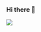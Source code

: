 ### Hi there 👋

<!--
**harshalkaigaonkar/harshalkaigaonkar** is a ✨ _special_ ✨ repository because its `README.md` (this file) appears on your GitHub profile.

![](https://komarev.com/ghpvc/?username=harshalkaigaonkar&color=blue)

Here are some ideas to get you started:

- 🔭 I’m currently working on ...
- 🌱 I’m currently learning ...
- 👯 I’m looking to collaborate on ...
- 🤔 I’m looking for help with ...
- 💬 Ask me about ...
- 📫 How to reach me: ...
- 😄 Pronouns: ...
- ⚡ Fun fact: ...
-->
![](https://komarev.com/ghpvc/?username=harshalkaigaonkar&color=blue)
